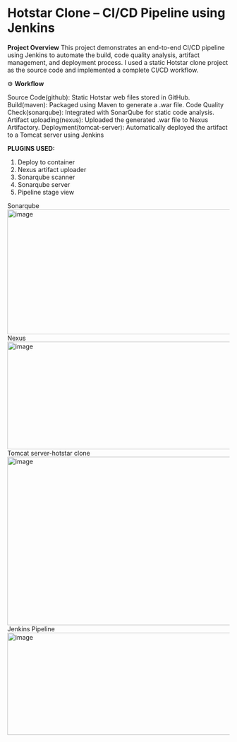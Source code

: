 # Hotstar Clone – CI/CD Pipeline using Jenkins

**Project Overview**
This project demonstrates an end-to-end CI/CD pipeline using Jenkins to automate the build, code quality analysis, artifact management, and deployment process.
I used a static Hotstar clone project as the source code and implemented a complete CI/CD workflow.

⚙️ **Workflow**

Source Code(github): Static Hotstar web files stored in GitHub.                     
Build(maven): Packaged using Maven to generate a .war file.
Code Quality Check(sonarqube): Integrated with SonarQube for static code analysis.
Artifact uploading(nexus): Uploaded the generated .war file to Nexus Artifactory.
Deployment(tomcat-server): Automatically deployed the artifact to a Tomcat server using Jenkins

**PLUGINS USED:** 
1. Deploy to container                                                                                                                          
2. Nexus artifact uploader 
3. Sonarqube scanner 
4. Sonarqube server 
5. Pipeline stage view

Sonarqube
<img width="903" height="283" alt="image" src="https://github.com/user-attachments/assets/a2a112e6-212a-40d7-9ba4-933a76413403" />
Nexus
<img width="903" height="244" alt="image" src="https://github.com/user-attachments/assets/4ff4806a-f409-4924-ba80-ceaff7a3ad2e" />
Tomcat server-hotstar clone
<img width="903" height="382" alt="image" src="https://github.com/user-attachments/assets/8de54a38-8b63-4f31-b13e-9288fff71ddc" />
Jenkins Pipeline
<img width="578" height="232" alt="image" src="https://github.com/user-attachments/assets/5f3be01e-4ff2-4d12-bf22-b38c5f374ce9" />




